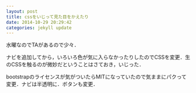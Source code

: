 ```yaml
---
layout: post
title: cssをいじって見た目をかえたり
date: 2014-10-29 20:29:42
categories: jekyll update
---
```

水曜なのでTAがあるので少々．

ナビを追加してから，いろいろ色が気に入らなかったりしたのでCSSを変更．生のCSSを触るのが微妙だということはさておき，いじった．

bootstrapのライセンスが気がついたらMITになっていたので気ままにパクって変更．ナビは半透明に．ボタンも変更．
